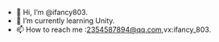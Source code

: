 - 👋 Hi, I’m @ifancy803.
- 🌱 I’m currently learning Unity.
- 📫 How to reach me :2354587894@qq.com,vx:ifancy_803.


<!---
ifancy803/ifancy803 is a ✨ special ✨ repository because its `README.md` (this file) appears on your GitHub profile.
You can click the Preview link to take a look at your changes.
--->
